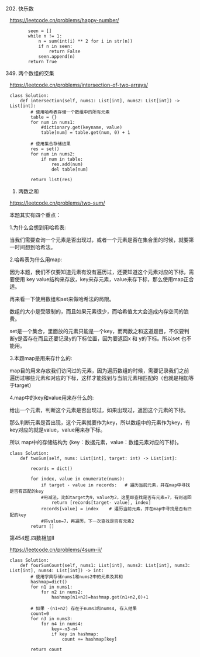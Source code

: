 202. 快乐数

https://leetcode.cn/problems/happy-number/

```
       seen = []
       while n != 1:
           n = sum(int(i) ** 2 for i in str(n))
           if n in seen:
               return False
           seen.append(n)
       return True
```



349. 两个数组的交集
     
https://leetcode.cn/problems/intersection-of-two-arrays/

```
class Solution:
    def intersection(self, nums1: List[int], nums2: List[int]) -> List[int]:
        # 使用哈希表存储一个数组中的所有元素
        table = {}
        for num in nums1:
            #dictionary.get(keyname, value)
            table[num] = table.get(num, 0) + 1
        
        # 使用集合存储结果
        res = set()
        for num in nums2:
            if num in table:
                res.add(num)
                del table[num]
        
        return list(res)
```



1. 两数之和

https://leetcode.cn/problems/two-sum/

本题其实有四个重点：

1.为什么会想到用哈希表: 

  当我们需要查询一个元素是否出现过，或者一个元素是否在集合里的时候，就要第一时间想到哈希法。
  
2.哈希表为什么用map: 
  
  因为本题，我们不仅要知道元素有没有遍历过，还要知道这个元素对应的下标，需要使用 key value结构来存放，key来存元素，value来存下标，那么使用map正合适。

  再来看一下使用数组和set来做哈希法的局限。

  数组的大小是受限制的，而且如果元素很少，而哈希值太大会造成内存空间的浪费。

  set是一个集合，里面放的元素只能是一个key，而两数之和这道题目，不仅要判断y是否存在而且还要记录y的下标位置，因为要返回x 和 y的下标。所以set 也不能用。

3.本题map是用来存什么的: 

  map目的用来存放我们访问过的元素，因为遍历数组的时候，需要记录我们之前遍历过哪些元素和对应的下标，这样才能找到与当前元素相匹配的（也就是相加等于target）

4.map中的key和value用来存什么的:

  给出一个元素，判断这个元素是否出现过，如果出现过，返回这个元素的下标。

  那么判断元素是否出现，这个元素就要作为key，所以数组中的元素作为key，有key对应的就是value，value用来存下标。

  所以 map中的存储结构为 {key：数据元素，value：数组元素对应的下标}。

```
class Solution:
    def twoSum(self, nums: List[int], target: int) -> List[int]:
        
        records = dict()

        for index, value in enumerate(nums):  
            if target - value in records:   # 遍历当前元素，并在map中寻找是否有匹配的key
            #用减法，比如target为9，value为2，这里即查找是否有元素=7，有则返回
                return [records[target- value], index]
            records[value] = index    # 遍历当前元素，并在map中寻找是否有匹配的key
            #将value=7，再遍历，下一次查找是否有元素2
        return []
```

第454题.四数相加II

https://leetcode.cn/problems/4sum-ii/

```
class Solution:
    def fourSumCount(self, nums1: List[int], nums2: List[int], nums3: List[int], nums4: List[int]) -> int:
        # 使用字典存储nums1和nums2中的元素及其和
        hashmap=dict()
        for n1 in nums1:
            for n2 in nums2:
                hashmap[n1+n2]=hashmap.get(n1+n2,0)+1

        # 如果 -(n1+n2) 存在于nums3和nums4, 存入结果
        count=0
        for n3 in nums3:
            for n4 in nums4:
                key=-n3-n4
                if key in hashmap:
                    count += hashmap[key]
                
        return count
```
